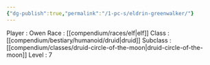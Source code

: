 ```yaml
---
{"dg-publish":true,"permalink":"/1-pc-s/eldrin-greenwalker/"}
---
```


Player : Owen
Race : [[compendium/races/elf\|elf]]
Class : [[compendium/bestiary/humanoid/druid\|druid]]
Subclass : [[compendium/classes/druid-circle-of-the-moon\|druid-circle-of-the-moon]]
Level : 7
